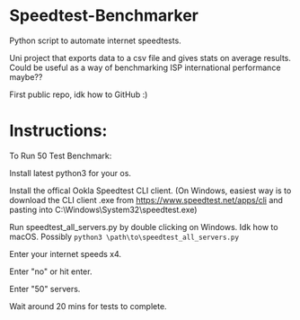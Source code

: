 # Speedtest-Benchmarker
 Python script to automate internet speedtests.
 
 Uni project that exports data to a csv file and gives stats on average results. Could be useful as a way of benchmarking ISP international performance maybe??
 
 First public repo, idk how to GitHub :)

# Instructions:
 To Run 50 Test Benchmark:
 
 Install latest python3 for your os.
 
 Install the offical Ookla Speedtest CLI client. (On Windows, easiest way is to download the CLI client .exe from https://www.speedtest.net/apps/cli and pasting into C:\Windows\System32\speedtest.exe)
 
 Run speedtest_all_servers.py by double clicking on Windows. Idk how to macOS. Possibly `python3 \path\to\speedtest_all_servers.py`
 
 Enter your internet speeds x4.
 
 Enter "no" or hit enter.
 
 Enter "50" servers.
 
 Wait around 20 mins for tests to complete.
